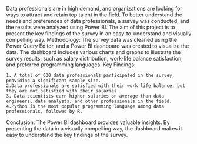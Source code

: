 Data professionals are in high demand, and organizations are looking for ways to attract and retain top talent in the field. To better understand the needs and preferences of data professionals, a survey was conducted, and the results were analyzed using Power BI. The aim of this project is to present the key findings of the survey in an easy-to-understand and visually compelling way. Methodology: The survey data was cleaned using the Power Query Editor, and a Power BI dashboard was created to visualize the data. The dashboard includes various charts and graphs to illustrate the survey results, such as salary distribution, work-life balance satisfaction, and preferred programming languages.
 Key Findings: 

    1. A total of 630 data professionals participated in the survey, providing a significant sample size. 
	2.Data professionals are satisfied with their work-life balance, but they are not satisfied with their salaries.
	3. Data scientists earn higher salaries on average than data engineers, data analysts, and other professionals in the field. 
    4.Python is the most popular programming language among data professionals, followed by R. 

Conclusion:
 The Power BI dashboard provides valuable insights. By presenting the data in a visually compelling way, the dashboard makes it easy to understand the key findings of the survey.
